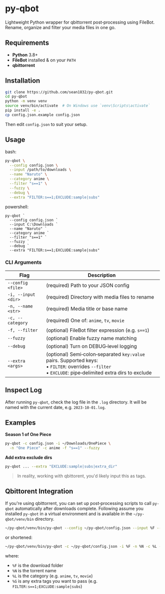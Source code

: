 # py‑qbot

Lightweight Python wrapper for qbittorrent post‑processing using FileBot.  
Rename, organize and filter your media files in one go.


## Requirements

- **Python** 3.8+  
- **FileBot** installed & on your `PATH`  
- **qbittorrent**  


## Installation

```bash
git clone https://github.com/sean1832/py-qbot.git
cd py-qbot
python -m venv venv
source venv/bin/activate  # On Windows use `venv\Scripts\activate`
pip install -e .
cp config.json.example config.json
```

Then edit `config.json` to suit your setup.

## Usage
bash:
```bash
py-qbot \
  --config config.json \
  --input /path/to/downloads \
  --name "Naruto" \
  --category anime \
  --filter "s==1" \
  --fuzzy \
  --debug \
  --extra "FILTER:s==1;EXCLUDE:sample|subs"
```
powershell:
```shell
py-qbot `
  --config config.json `
  --input C:\Downloads `
  --name "Naruto" `
  --category anime `
  --filter "s==1" `
  --fuzzy `
  --debug `
  --extra "FILTER:s==1;EXCLUDE:sample|subs"
```

### CLI Arguments

| Flag                | Description                                                                                                                                                   |
| ------------------- | ------------------------------------------------------------------------------------------------------------------------------------------------------------- |
| `--config <file>`   | (required) Path to your JSON config                                                                                                                           |
| `-i, --input <dir>` | (required) Directory with media files to rename                                                                                                               |
| `-n, --name <str>`  | (required) Media title or base name                                                                                                                           |
| `-c, --category`    | (required) One of: `anime`, `tv`, `movie`                                                                                                                     |
| `-f, --filter`      | (optional) FileBot filter expression (e.g. `s==1`)                                                                                                            |
| `--fuzzy`           | (optional) Enable fuzzy name matching                                                                                                                         |
| `--debug`           | (optional) Turn on DEBUG‑level logging                                                                                                                        |
| `--extra <args>`    | (optional) Semi‑colon‑separated `key:value` pairs. Supported keys:<br>• `FILTER`: overrides `--filter`  <br>• `EXCLUDE`: pipe‑delimited extra dirs to exclude |

## Inspect Log
After running `py-qbot`, check the log file in the `.log` directory.
It will be named with the current date, e.g. `2023-10-01.log`.

## Examples

**Season 1 of One Piece**

```bash
py-qbot -c config.json -i ~/Downloads/OnePiece \
  -n "One Piece" -c anime -f "s==1" --fuzzy
```

**Add extra exclude dirs**

```bash
py-qbot ... --extra "EXCLUDE:sample|subs|extra_dir"
```

> In reality, working with qbittorent, you'd likely input this as tags.

## Qbittorent Integration
If you're using qbittorrent, you can set up post‑processing scripts to call `py-qbot` automatically after downloads complete.
Following assume you installed `py-qbot` in a virtual environment and is available in the `~/py-qbot/venv/bin` directory.

```bash
~/py-qbot/venv/bin/py-qbot --config ~/py-qbot/config.json --input %F --name %N --category %L --extra %G --fuzzy
```

or shortened:

```bash
~/py-qbot/venv/bin/py-qbot -c ~/py-qbot/config.json -i %F -n %N -c %L --extra %G --fuzzy
```

where:
- `%F` is the download folder
- `%N` is the torrent name
- `%L` is the category (e.g. `anime`, `tv`, `movie`)
- `%G` is any extra tags you want to pass (e.g. `FILTER:s==1;EXCLUDE:sample|subs`)
